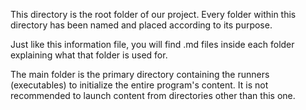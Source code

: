 This directory is the root folder of our project. Every folder within this directory has been named and placed according to its purpose.

Just like this information file, you will find .md files inside each folder explaining what that folder is used for.

The main folder is the primary directory containing the runners (executables) to initialize the entire program's content. It is not recommended to launch content from directories other than this one.